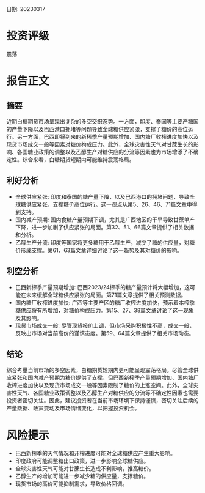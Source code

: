 
日期: 20230317

# 投资评级

震荡

# 报告正文

## 摘要

近期白糖期货市场呈现出复杂的多空交织态势。一方面，印度、泰国等主要产糖国的产量下降以及巴西港口拥堵等问题导致全球糖供应紧张，支撑了糖价的高位运行。另一方面，巴西即将到来的新榨季产量预期增加、国内糖厂收榨进度加快以及现货市场成交一般等因素对糖价构成压力。此外，全球灾害性天气对甘蔗生长的影响、各国糖业政策的调整以及乙醇生产对糖供应的分流等因素也为市场增添了不确定性。综合来看，白糖期货短期内可能维持震荡格局。

## 利好分析

* 全球供应紧张: 印度和泰国的糖产量下降，以及巴西港口的拥堵问题，导致全球糖供应紧张，支撑糖价高位运行。这一观点从第5、26、46、71篇文章中得到支持。
* 国内减产预期: 国内食糖产量预期下调，尤其是广西地区的干旱导致甘蔗单产下降，进一步加剧了供应紧张的局面。第32、51、66篇文章提供了相关数据和分析。
* 乙醇生产分流: 印度等国家将更多糖用于乙醇生产，减少了糖的供应量，对糖价形成支撑。第61、63篇文章详细讨论了这一趋势及其对糖价的影响。

## 利空分析

* 巴西新榨季产量预期增加: 巴西2023/24榨季的糖产量预计将大幅增加，这可能在未来缓解全球糖供应紧张的局面。第71篇文章提供了相关预测数据。
* 国内糖厂收榨进度加快: 广西等主要产区的糖厂收榨进度加快，预示着本榨季糖供应将有所增加，对糖价构成压力。第15、27、38篇文章讨论了这一现象及其影响。
* 现货市场成交一般: 尽管现货报价上调，但市场采购积极性不高，成交一般，反映出市场对当前高价的谨慎态度。第59、64篇文章提供了相关市场动态。

## 结论

综合考量当前市场的多空因素，白糖期货短期内更可能呈现震荡格局。尽管全球供应紧张和国内减产预期为糖价提供了支撑，但巴西新榨季产量预期增加、国内糖厂收榨进度加快以及现货市场成交一般等因素限制了糖价的上涨空间。此外，全球灾害性天气、各国糖业政策调整以及乙醇生产对糖供应的分流等不确定性因素也需要投资者密切关注。因此，建议投资者在当前市场环境下保持谨慎，密切关注后续的产量数据、政策变动及市场情绪变化，以把握投资机会。

# 风险提示

* 巴西新榨季的天气情况和开榨进度可能对全球糖供应产生重大影响。
* 印度政府可能调整糖出口政策，进一步影响全球糖供应。
* 全球灾害性天气可能对甘蔗生长造成不利影响，推高糖价。
* 乙醇生产的增加可能进一步减少糖的供应量，支撑糖价。
* 现货市场的高价可能抑制需求，导致价格回调。
